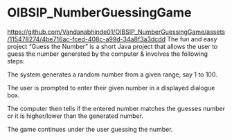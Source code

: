 # OIBSIP_NumberGuessingGame
https://github.com/Vandanabhinde01/OIBSIP_NumberGuessingGame/assets/115478274/4be716ac-fced-408c-a99d-34a8f3a3dcdd
The fun and easy project “Guess the Number” is a short Java project that allows the user to guess the number generated by the computer & involves the following steps:

The system generates a random number from a given range, say 1 to 100.

The user is prompted to enter their given number in a displayed dialogue box.

The computer then tells if the entered number matches the guesses number or it is higher/lower than the generated number.

The game continues under the user guessing the number.
